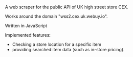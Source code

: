 A web scraper for the public API of UK high street store CEX.

Works around the domain "wss2.cex.uk.webuy.io".

Written in JavaScript

Implemented features:
*  Checking a store location for a specific item
*  providing searched item data (such as in-store pricing).
